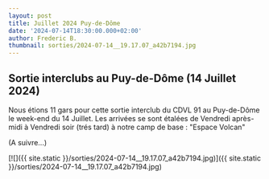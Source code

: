 ```yaml
---
layout: post
title: Juillet 2024 Puy-de-Dôme
date: '2024-07-14T18:30:00.000+02:00'
author: Frederic B.
thumbnail: sorties/2024-07-14__19.17.07_a42b7194.jpg
---
```


## Sortie interclubs au Puy-de-Dôme (14 Juillet 2024)


Nous étions 11 gars pour cette sortie interclub du CDVL 91 au Puy-de-Dôme le week-end du 14 Juillet.
Les arrivées se sont étalées de Vendredi après-midi à Vendredi soir (trés tard) à notre camp de base : "Espace Volcan"

(A suivre...)

[![]({{ site.static }}/sorties/2024-07-14__19.17.07_a42b7194.jpg)]({{ site.static }}/sorties/2024-07-14__19.17.07_a42b7194.jpg)

